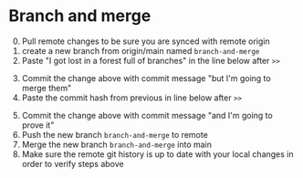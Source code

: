 # Branch and merge

0. Pull remote changes to be sure you are synced with remote origin
1. create a new branch from origin/main named `branch-and-merge`
2. Paste "I got lost in a forest full of branches" in the line below after `>>`
>>
3. Commit the change above with commit message "but I'm going to merge them"
4. Paste the commit hash from previous in line below after `>>`
>> 
5. Commit the change above with commit message "and I'm going to prove it"
6. Push the new branch `branch-and-merge` to remote
7. Merge the new branch `branch-and-merge` into main
8. Make sure the remote git history is up to date with your local changes in order to verify steps above
